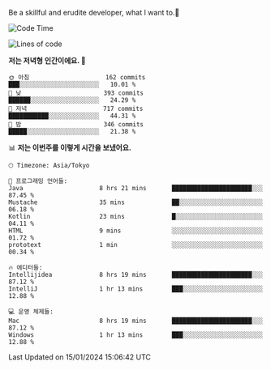 Be a skillful and erudite developer, what I want to.👶

<!--START_SECTION:waka-->
![Code Time](http://img.shields.io/badge/Code%20Time-417%20hrs%2023%20mins-blue)

![Lines of code](https://img.shields.io/badge/%EC%A0%80%EB%8A%94%20%EC%97%AC%ED%83%9C%EA%B9%8C%EC%A7%80%20-756.0%20thousand%20%EC%A4%84%EC%9D%98%20%EC%BD%94%EB%93%9C%EB%A5%BC%20%EC%9E%91%EC%84%B1%ED%96%88%EC%96%B4%EC%9A%94.-blue)

**저는 저녁형 인간이에요. 🦉** 

```text
🌞 아침                     162 commits         ███░░░░░░░░░░░░░░░░░░░░░░   10.01 % 
🌆 낮　                     393 commits         ██████░░░░░░░░░░░░░░░░░░░   24.29 % 
🌃 저녁                     717 commits         ███████████░░░░░░░░░░░░░░   44.31 % 
🌙 밤　                     346 commits         █████░░░░░░░░░░░░░░░░░░░░   21.38 % 
```


📊 **저는 이번주를 이렇게 시간을 보냈어요.** 

```text
🕑︎ Timezone: Asia/Tokyo

💬 프로그래밍 언어들: 
Java                     8 hrs 21 mins       ██████████████████████░░░   87.45 % 
Mustache                 35 mins             ██░░░░░░░░░░░░░░░░░░░░░░░   06.18 % 
Kotlin                   23 mins             █░░░░░░░░░░░░░░░░░░░░░░░░   04.11 % 
HTML                     9 mins              ░░░░░░░░░░░░░░░░░░░░░░░░░   01.72 % 
prototext                1 min               ░░░░░░░░░░░░░░░░░░░░░░░░░   00.34 % 

🔥 에디터들: 
Intellijidea             8 hrs 19 mins       ██████████████████████░░░   87.12 % 
IntelliJ                 1 hr 13 mins        ███░░░░░░░░░░░░░░░░░░░░░░   12.88 % 

💻 운영 체제들: 
Mac                      8 hrs 19 mins       ██████████████████████░░░   87.12 % 
Windows                  1 hr 13 mins        ███░░░░░░░░░░░░░░░░░░░░░░   12.88 % 
```


 Last Updated on 15/01/2024 15:06:42 UTC
<!--END_SECTION:waka-->
